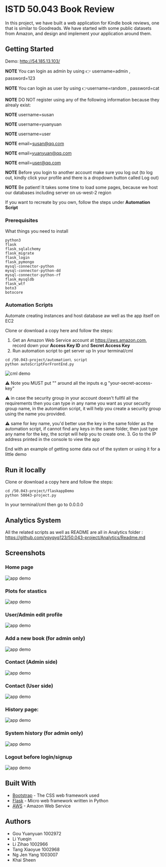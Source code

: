 # ISTD 50.043 Book Review

In this project, we have built a web application for Kindle book reviews, one that is similar to Goodreads. We have started with some public datasets from Amazon, and design and implement your application around them.

## Getting Started

Demo: http://54.185.13.103/

**NOTE** You can login as admin by using 👉 username=admin , password=123

**NOTE** You can login as user by using 👉username=random , password=cat

**NOTE** DO NOT register using any of the following information because they alrealy exist:

**NOTE** username=susan

**NOTE** username=yuanyuan

**NOTE** username=user

**NOTE** email=susan@qq.com

**NOTE** email=yuanyuan@qq.com

**NOTE** email=user@qq.com

**NOTE** Before you login to another account make sure you log out (to log out, kindly click your profile and there is a dropdown button called Log out)

**NOTE** Be patient! It takes some time to load some pages, because we host our databases including server on us-west-2 region 

If you want to recreate by you own, follow the steps under **Automation Script**



### Prerequisites

What things you need to install

```
python3
flask
flask_sqlalchemy
flask_migrate
flask_login
flask_pymongo
mysql-connector-python
mysql-connector-python-dd
mysql-connector-python-rf
flask_mysqldb
flask_wtf
boto3
botocore
```

### Automation Scripts

Automate creating instances and host database aw well as the app itself on EC2

Clone or download a copy here and follow the steps:
1. Get an Amazon Web Service account at https://aws.amazon.com, record down your **Access Key ID** and **Secret Access Key**
2. Run automation script to get server up
In your terminal/cml
```
cd /50.043-project/automation\ script
python autoScriptForFrontEnd.py
```
![cml demo](screenshot/automation1.png)

⚠️ Note you MUST put "" around all the inputs e.g "your-secret-access-key"

⚠️ in case the security group in your account doesn't fullfil all the requirements then you can type in any name you want as your security group name, in the automation script, it will help you create a security group using the name you provided.

⚠️ same for key name, you'd better use the key in the same folder as the automation script, if cannot find any keys in the same folder, then just type any name for the key, the script will help you to create one.
3. Go to the IP address printed in the console to view the app


End with an example of getting some data out of the system or using it for a little demo

## Run it locally

Clone or download a copy here and follow the steps:
```
cd /50.043-project/flaskappDemo
python 50043-project.py
```
In your terminal/cml then go to 0.0.0.0

## Analytics System

All the related scripts as well as README are all in Analytics folder : https://github.com/yqyqyq123/50.043-project/Analytics/Readme.md

## Screenshots
### Home page
![app demo](screenshot/app-screenshot1.png)

### Plots for stastics
![app demo](screenshot/app-screenshot7.png)

### User/Admin edit profile
![app demo](screenshot/app-screenshot8.png)

### Add a new book (for admin only)
![app demo](screenshot/app-screenshot2.png)

### Contact (Admin side)
![app demo](screenshot/app-screenshot3.png)

### Contact (User side)
![app demo](screenshot/app-screenshot4.png)

### History page:
![app demo](screenshot/app-screenshot5.png)

### System history (for admin only)
![app demo](screenshot/app-screenshot6.png)

### Logout before login/signup
![app demo](screenshot/app-screenshot9.png)


## Built With

* [Bootstrap](https://getbootstrap.com/) - The CSS web framework used
* [Flask](https://maven.apache.org/) - Micro web framework written in Python
* [AWS](https://aws.amazon.com) - Amazon Web Service


## Authors
* Gou Yuanyuan 1002972
* Li Yueqin 
* Li Zihao 1002966
* Tang Xiaoyue 1002968
* Ng Jen Yang 1003007
* Khai Sheen



